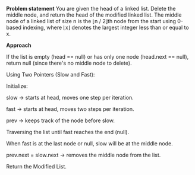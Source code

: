 **Problem statement**
You are given the head of a linked list. Delete the middle node, and return the head of the modified linked list.
The middle node of a linked list of size n is the ⌊n / 2⌋th node from the start using 0-based indexing, where ⌊x⌋ denotes the largest integer less than or equal to x.

**Approach**

If the list is empty (head == null) or has only one node (head.next == null), return null (since there's no middle node to delete).

Using Two Pointers (Slow and Fast):

Initialize:

slow → starts at head, moves one step per iteration.

fast → starts at head, moves two steps per iteration.

prev → keeps track of the node before slow.

Traversing the list until fast reaches the end (null).

When fast is at the last node or null, slow will be at the middle node.

prev.next = slow.next → removes the middle node from the list.

Return the Modified List.
